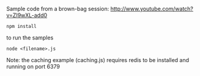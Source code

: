 Sample code from a brown-bag session: http://www.youtube.com/watch?v=ZI9wXL-add0

`npm install`

to run the samples

`node <filename>.js`

Note: the caching example (caching.js) requires redis to be installed and running on port 6379
